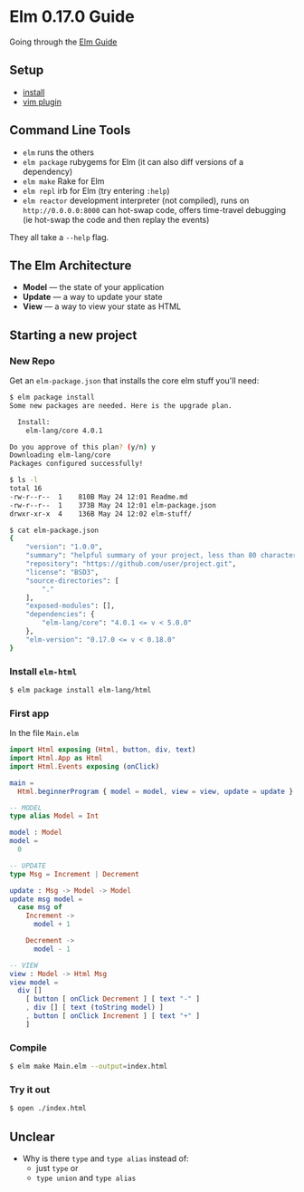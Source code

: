 Elm 0.17.0 Guide
================

Going through the [Elm Guide](http://guide.elm-lang.org/core_language.html)

Setup
-----

* [install](http://elm-lang.org/install)
* [vim plugin](https://github.com/lambdatoast/elm.vim)

Command Line Tools
------------------

* `elm` runs the others
* `elm package` rubygems for Elm (it can also diff versions of a dependency)
* `elm make` Rake for Elm
* `elm repl` irb for Elm (try entering `:help`)
* `elm reactor` development interpreter (not compiled),
   runs on `http://0.0.0.0:8000`  can hot-swap code, offers time-travel debugging (ie hot-swap the code and then replay the events)

They all take a `--help` flag.


The Elm Architecture
--------------------

* **Model** — the state of your application
* **Update** — a way to update your state
* **View** — a way to view your state as HTML


Starting a new project
----------------------

### New Repo

Get an `elm-package.json` that installs the core elm stuff you'll need:

```sh
$ elm package install
Some new packages are needed. Here is the upgrade plan.

  Install:
    elm-lang/core 4.0.1

Do you approve of this plan? (y/n) y
Downloading elm-lang/core
Packages configured successfully!

$ ls -l
total 16
-rw-r--r--  1    810B May 24 12:01 Readme.md
-rw-r--r--  1    373B May 24 12:01 elm-package.json
drwxr-xr-x  4    136B May 24 12:02 elm-stuff/

$ cat elm-package.json
{
    "version": "1.0.0",
    "summary": "helpful summary of your project, less than 80 characters",
    "repository": "https://github.com/user/project.git",
    "license": "BSD3",
    "source-directories": [
        "."
    ],
    "exposed-modules": [],
    "dependencies": {
        "elm-lang/core": "4.0.1 <= v < 5.0.0"
    },
    "elm-version": "0.17.0 <= v < 0.18.0"
}
```

### Install `elm-html`

```sh
$ elm package install elm-lang/html
```

### First app

In the file `Main.elm`

```elm
import Html exposing (Html, button, div, text)
import Html.App as Html
import Html.Events exposing (onClick)

main =
  Html.beginnerProgram { model = model, view = view, update = update }

-- MODEL
type alias Model = Int

model : Model
model =
  0

-- UPDATE
type Msg = Increment | Decrement

update : Msg -> Model -> Model
update msg model =
  case msg of
    Increment ->
      model + 1

    Decrement ->
      model - 1

-- VIEW
view : Model -> Html Msg
view model =
  div []
    [ button [ onClick Decrement ] [ text "-" ]
    , div [] [ text (toString model) ]
    , button [ onClick Increment ] [ text "+" ]
    ]
```


### Compile

```sh
$ elm make Main.elm --output=index.html
```

### Try it out

```sh
$ open ./index.html
```






Unclear
-------

* Why is there `type` and `type alias` instead of:
  * just `type` or
  * `type union` and `type alias`
